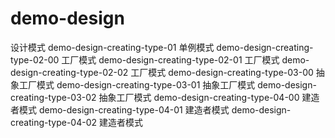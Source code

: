 # demo-design
设计模式
demo-design-creating-type-01 单例模式
demo-design-creating-type-02-00 工厂模式
demo-design-creating-type-02-01 工厂模式
demo-design-creating-type-02-02 工厂模式
demo-design-creating-type-03-00 抽象工厂模式
demo-design-creating-type-03-01 抽象工厂模式
demo-design-creating-type-03-02 抽象工厂模式
demo-design-creating-type-04-00 建造者模式
demo-design-creating-type-04-01 建造者模式
demo-design-creating-type-04-02 建造者模式
